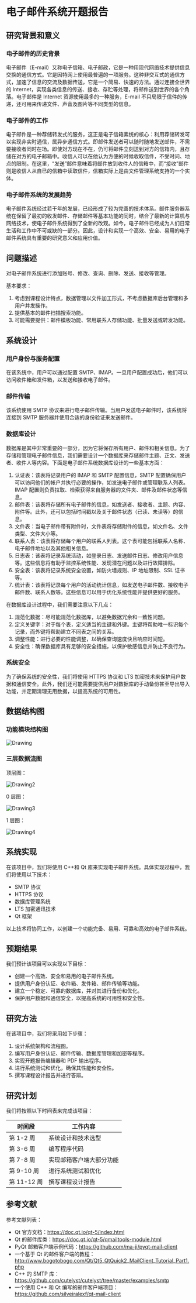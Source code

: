 # 电子邮件系统开题报告

## 研究背景和意义

### 电子邮件的历史背景

电子邮件（E-mail）又称电子信箱、电子邮政，它是一种用现代网络技术提供信息交换的通信方式。它是因特网上使用最普遍的一项服务。这种非交互式的通信方式，加速了信息的交流及数据传送，它是一个简易、快速的方法。通过连接全世界的 Internet，实现各类信息的传送、接收、存贮等处理，将邮件送到世界的各个角落。电子邮件是 Internet 资源使用最多的一种服务，E-mail 不只局限于信件的传递，还可用来传递文件、声音及图片等不同类型的信息。

### 电子邮件的工作

电子邮件是一种荐储转发式的服务，这正是电子信箱素统的核心：利用荐储转发可以实现非实时通信，属异步通信方式。即邮件发送者可以随时随地发送邮件，不需要接收者同时在场。即使対方现在不在，仍可将邮件立刻送到对方的信箱内，且存储在对方的电子邮箱中。收信人可以在他认为方便的时候收取信件，不受时问、地点的限制。在这里，“发送”邮件意味着将邮件放到收件人的信箱中，而“接收”邮件则是收信人从自已的信箱中读取信件，信箱实际上是由文件管理系统支持的一个实体。

### 电子邮件系统的发展趋势

电子邮件系统经过若干年的发展，已经形成了较为完善的技术体系。邮件服务器系统在保留了最初的收发邮件、存储邮件等基本功能的同时，结合了最新的计算机与网络技术，使电子邮件系统得到了全新的改观。如今，电子邮件已经成为人们日常生活和工作中不可或缺的一部分。因此，设计和实现一个高效、安全、易用的电子邮件系统具有重要的研究意义和应用价值。

## 问题描述

对电子邮件系统进行添加账号、修改、查询、删除、发送、接收等管理。

基本要求：

1. 考虑到课程设计特点，数据管理以文件加工形式，不考虑数据库后台管理和多用户并发操作。
2. 提供基本的邮件扫描搜索功能。
3. 可能需要提供：邮件模板功能、常用联系人存储功能、批量发送或转发功能。

## 系统设计

### 用户身份与服务配置

在该系统中，用户可以通过配置 SMTP、IMAP。一旦用户配置成功后，他们可以访问收件箱和发件箱，以发送和接收电子邮件。

### 邮件传输

该系统使用 SMTP 协议来进行电子邮件传输。当用户发送电子邮件时，该系统将连接到 SMTP 服务器并使用合适的身份验证来发送邮件。

### 数据库设计

数据库是其中非常重要的一部分，因为它将保存所有用户、邮件和相关信息。为了存储和管理电子邮件信息，我们需要设计一个数据库来存储邮件主题、正文、发送者、收件人等内容。下面是电子邮件系统数据库设计的一些基本方面：

1. 认证表：该表将记录用户的 IMAP 和 SMTP 配置信息，SMTP 配置确保用户可以访问他们的帐户并执行必要的操作，如发送电子邮件或管理联系人列表。IMAP 配置则负责拉取、检索获得来自服务器的文件夹、邮件及邮件状态等信息。
2. 邮件表：该表将存储所有电子邮件的信息，如发送者、接收者、主题、内容、附件等。此外，还可以包括时间戳以及关于邮件状态（已读、未读等）的信息。
3. 文件表：当电子邮件带有附件时，文件表将存储附件的信息，如文件名、文件类型、文件大小等。
4. 联系人表：该表将存储每个用户的联系人列表。这个表可能包括联系人名称、电子邮件地址以及其他相关信息。
5. 日志表：该表将记录系统活动，如登录日志、发送邮件日志、修改用户信息等。这些信息将有助于监控系统性能、发现潜在问题以及进行故障排除。
6. 安全表：该表将记录系统安全设置，如防火墙规则、IP 地址限制、SSL 证书等。
7. 统计表：该表将记录每个用户的活动统计信息，如发送电子邮件数、接收电子邮件数、联系人数等。这些信息可以用于优化系统性能并提供更好的服务。

在数据库设计过程中，我们需要注意以下几点：

1. 规范化数据：尽可能规范化数据库，以避免数据冗余和一致性问题。
2. 定义关键字：对于每个表，定义适当的主键和外键。主键将帮助唯一标识每个记录，而外键将帮助建立不同表之间的关系。
3. 调整性能：进行必要的性能调整，以确保查询速度快且响应时间短。
4. 安全性：确保数据库具有足够的安全措施，以保护敏感信息并防止不良行为。

### 系统安全

为了确保系统的安全性，我们将使用 HTTPS 协议和 LTS 加密技术来保护用户数据和通信安全。此外，我们还可能需要提供用户对数据库的手动备份甚至导出导入功能，并定期清理无用数据，以提高系统的可用性。

## 数据结构图

### 功能模块结构图

![Drawing](../public/Drawing.png)

### 三层数据流图

顶层图：

![Drawing2](../public/Drawing2.png)

0 层图：

![Drawing3](../public/Drawing3.png)

1 层图：

![Drawing4](../public/Drawing4.png)

## 系统实现

在该项目中，我们将使用 C++和 Qt 库来实现电子邮件系统。具体实现过程中，我们将使用以下技术：

- SMTP 协议
- HTTPS 协议
- 数据库管理系统
- LTS 加密通讯技术
- Qt 框架

以上技术将协同工作，以创建一个功能完备、易用、可靠和高效的电子邮件系统。

## 预期结果

我们预计该项目可以实现以下目标：

- 创建一个高效、安全和易用的电子邮件系统。
- 提供用户身份认证、收件箱、发件箱、邮件传输等功能。
- 建立一个稳定、可靠的数据库，并对其进行备份和优化。
- 保护用户数据和通信安全，以提高系统的可用性和安全性。

## 研究方法

在该项目中，我们将采用如下步骤：

1. 设计系统架构和流程图。
2. 编写用户身份认证、邮件传输、数据库管理和加密等程序。
3. 实现开题报告编辑器和 PDF 输出程序。
4. 进行系统测试和优化，确保其性能和安全性。
5. 撰写课程设计报告并进行答辩。

## 研究计划

我们将按照以下时间表来完成该项目：

| 时间段      | 工作内容                 |
| ----------- | ------------------------ |
| 第 1-2 周   | 系统设计和技术选型       |
| 第 3-6 周   | 编写程序代码             |
| 第 7-8 周   | 实现邮箱客户端大部分功能 |
| 第 9-10 周  | 进行系统测试和优化       |
| 第 11-12 周 | 撰写课程设计报告         |

## 参考文献

参考文献列表：

- Qt 官方文档：https://doc.qt.io/qt-5/index.html
- Qt 的邮件库类：https://doc.qt.io/qt-5/qmailtools-module.html
- PyQt 邮箱客户端示例代码：https://github.com/ma-ji/pyqt-mail-client
- 一个基于 Qt 的邮件客户端的教程：http://www.bogotobogo.com/Qt/Qt5_QtQuick2_MailClient_Tutorial_Part1.php
- C++ 的 SMTP 库：https://github.com/cutelyst/cutelyst/tree/master/examples/smtp
- 一个使用 C++ 和 Qt 编写的邮件客户端项目：https://github.com/silveiralexf/qt-mail-client
